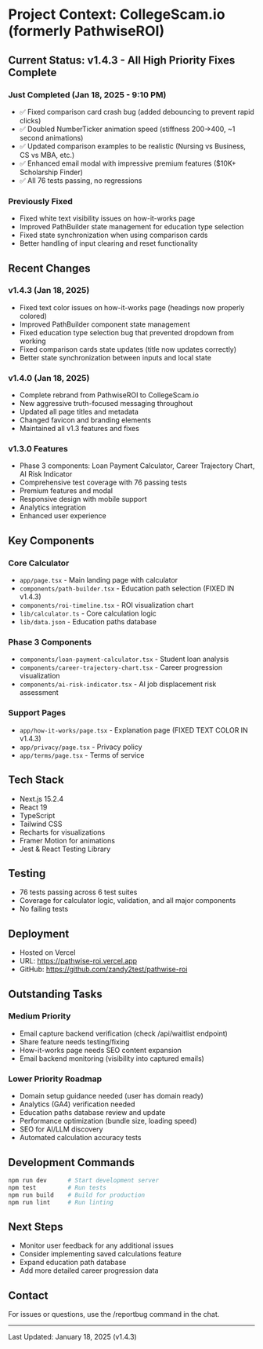 # Project Context: CollegeScam.io (formerly PathwiseROI)

## Current Status: v1.4.3 - All High Priority Fixes Complete

### Just Completed (Jan 18, 2025 - 9:10 PM)

- ✅ Fixed comparison card crash bug (added debouncing to prevent rapid clicks)
- ✅ Doubled NumberTicker animation speed (stiffness 200→400, ~1 second animations)
- ✅ Updated comparison examples to be realistic (Nursing vs Business, CS vs MBA, etc.)
- ✅ Enhanced email modal with impressive premium features ($10K+ Scholarship Finder)
- ✅ All 76 tests passing, no regressions

### Previously Fixed

- Fixed white text visibility issues on how-it-works page
- Improved PathBuilder state management for education type selection
- Fixed state synchronization when using comparison cards
- Better handling of input clearing and reset functionality

## Recent Changes

### v1.4.3 (Jan 18, 2025)

- Fixed text color issues on how-it-works page (headings now properly colored)
- Improved PathBuilder component state management
- Fixed education type selection bug that prevented dropdown from working
- Fixed comparison cards state updates (title now updates correctly)
- Better state synchronization between inputs and local state

### v1.4.0 (Jan 18, 2025)

- Complete rebrand from PathwiseROI to CollegeScam.io
- New aggressive truth-focused messaging throughout
- Updated all page titles and metadata
- Changed favicon and branding elements
- Maintained all v1.3 features and fixes

### v1.3.0 Features

- Phase 3 components: Loan Payment Calculator, Career Trajectory Chart, AI Risk Indicator
- Comprehensive test coverage with 76 passing tests
- Premium features and modal
- Responsive design with mobile support
- Analytics integration
- Enhanced user experience

## Key Components

### Core Calculator

- `app/page.tsx` - Main landing page with calculator
- `components/path-builder.tsx` - Education path selection (FIXED IN v1.4.3)
- `components/roi-timeline.tsx` - ROI visualization chart
- `lib/calculator.ts` - Core calculation logic
- `lib/data.json` - Education paths database

### Phase 3 Components

- `components/loan-payment-calculator.tsx` - Student loan analysis
- `components/career-trajectory-chart.tsx` - Career progression visualization
- `components/ai-risk-indicator.tsx` - AI job displacement risk assessment

### Support Pages

- `app/how-it-works/page.tsx` - Explanation page (FIXED TEXT COLOR IN v1.4.3)
- `app/privacy/page.tsx` - Privacy policy
- `app/terms/page.tsx` - Terms of service

## Tech Stack

- Next.js 15.2.4
- React 19
- TypeScript
- Tailwind CSS
- Recharts for visualizations
- Framer Motion for animations
- Jest & React Testing Library

## Testing

- 76 tests passing across 6 test suites
- Coverage for calculator logic, validation, and all major components
- No failing tests

## Deployment

- Hosted on Vercel
- URL: https://pathwise-roi.vercel.app
- GitHub: https://github.com/zandy2test/pathwise-roi

## Outstanding Tasks

### Medium Priority

- Email capture backend verification (check /api/waitlist endpoint)
- Share feature needs testing/fixing
- How-it-works page needs SEO content expansion
- Email backend monitoring (visibility into captured emails)

### Lower Priority Roadmap

- Domain setup guidance needed (user has domain ready)
- Analytics (GA4) verification needed
- Education paths database review and update
- Performance optimization (bundle size, loading speed)
- SEO for AI/LLM discovery
- Automated calculation accuracy tests

## Development Commands

```bash
npm run dev      # Start development server
npm test         # Run tests
npm run build    # Build for production
npm run lint     # Run linting
```

## Next Steps

- Monitor user feedback for any additional issues
- Consider implementing saved calculations feature
- Expand education path database
- Add more detailed career progression data

## Contact

For issues or questions, use the /reportbug command in the chat.

---

Last Updated: January 18, 2025 (v1.4.3)
